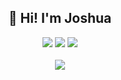 <div align="center">
  <h2>👋 Hi! I'm Joshua </h2>
  <a href="https://www.linkedin.com/in/joshuawiegmann/" target="_blank" rel="noopener noreferrer"><img src="http://img.shields.io/badge/-LinkedIn-0072b1?style=flat-square&logo=linkedin&logoColor=ffffff)]("/></a>
  <a href="https://raw.githubusercontent.com/daschaa/certificates/main/certified-cloud-practitioner-certificate.pdf"><img src="https://shields.io/badge/Certifications-grey?&logo=amazonaws&style=flat"/></a>
  <img src="https://komarev.com/ghpvc/?username=daschaa"/>
  
</div>
<br>
<div align="center">
  <img src="https://media0.giphy.com/media/9MtixQSzE7HJ6/giphy.gif?cid=ecf05e478dyw2rhfcll3sk5aylzprhggxun9u2so65nst2yv&rid=giphy.gif&ct=g"/>
</div>

